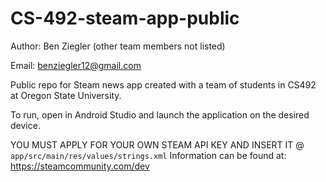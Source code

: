 # CS-492-steam-app-public
Author: Ben Ziegler (other team members not listed)

Email: benziegler12@gmail.com

Public repo for Steam news app created with a team of students in CS492 at Oregon State University.

To run, open in Android Studio and launch the application on the desired device. 

YOU MUST APPLY FOR YOUR OWN STEAM API KEY AND INSERT IT @ `app/src/main/res/values/strings.xml`
Information can be found at: https://steamcommunity.com/dev
